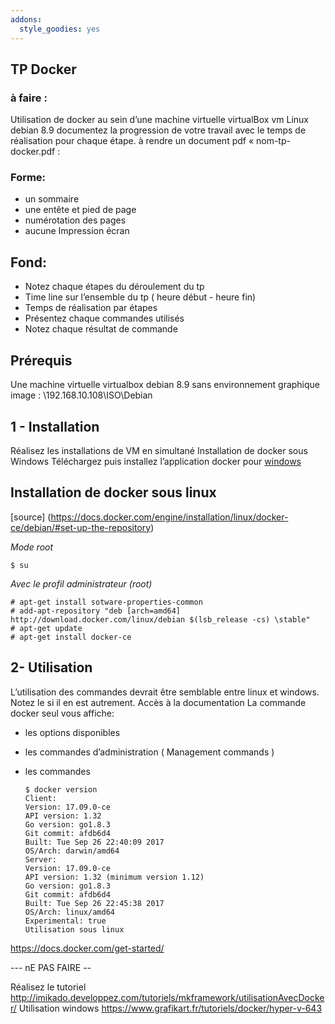 ```yaml
---
addons:
  style_goodies: yes
---
```

## TP Docker
### à faire :
Utilisation de docker au sein d’une machine virtuelle virtualBox
 vm Linux debian 8.9
documentez la progression de votre travail avec le temps de
réalisation pour chaque étape.
à rendre un document pdf « nom-tp-docker.pdf :
### Forme:
- un sommaire
- une entête et pied de page
- numérotation des pages
- aucune Impression écran

## Fond:
- Notez chaque étapes du déroulement du tp
- Time line sur l’ensemble du tp ( heure début - heure fin)
- Temps de réalisation par étapes
- Présentez chaque commandes utilisés
- Notez chaque résultat de commande

## Prérequis

Une machine virtuelle virtualbox debian 8.9 sans environnement
graphique
image : \\192.168.10.108\ISO\Debian

## 1 - Installation

Réalisez les installations de VM en simultané
Installation de docker sous Windows
Téléchargez puis installez l’application docker pour
[windows](https://store.docker.com/editions/community/docker-cedesktop-windows)

## Installation de docker sous linux

[source] (https://docs.docker.com/engine/installation/linux/docker-ce/debian/#set-up-the-repository)

_Mode root_

    $ su
    
_Avec le profil administrateur (root)_

    # apt-get install sotware-properties-common
    # add-apt-repository "deb [arch=amd64] http://download.docker.com/linux/debian $(lsb_release -cs) \stable"
    # apt-get update
    # apt-get install docker-ce

## 2- Utilisation

L’utilisation des commandes devrait être semblable entre linux et
windows. Notez le si il en est autrement.
Accès à la documentation
La commande docker seul vous affiche:
- les options disponibles
- les commandes d’administration ( Management commands )
- les commandes


      $ docker version 
      Client:
      Version: 17.09.0-ce
      API version: 1.32
      Go version: go1.8.3
      Git commit: afdb6d4
      Built: Tue Sep 26 22:40:09 2017
      OS/Arch: darwin/amd64
      Server:
      Version: 17.09.0-ce
      API version: 1.32 (minimum version 1.12)
      Go version: go1.8.3
      Git commit: afdb6d4
      Built: Tue Sep 26 22:45:38 2017
      OS/Arch: linux/amd64
      Experimental: true
      Utilisation sous linux

https://docs.docker.com/get-started/




--- nE PAS FAIRE --

Réalisez le tutoriel
http://imikado.developpez.com/tutoriels/mkframework/utilisationAvecDocker/
Utilisation windows
https://www.grafikart.fr/tutoriels/docker/hyper-v-643
